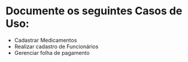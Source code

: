 # Documente os seguintes Casos de Uso:
- Cadastrar Medicamentos
- Realizar cadastro de Funcionários
- Gerenciar folha de pagamento
